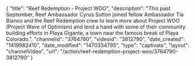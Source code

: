 {
    "title": "Reef Redemption - Project WOO",
    "description": "This past September, Reef Ambassador Cyrus Sutton joined fellow Ambassador Tia Blanco and the Reef Redemption crew to learn more about Project WOO (Project Wave of Optimism) and lend a hand with some of their community building efforts in Playa Gigante, a town near the famous break of Playa Colorado.",
    "channelid": "3764790",
    "videoid": "3812790",
    "date_created": "1419982410",
    "date_modified": "1470334795",
    "type": "captivate",
    "layout": "channelVideo",
    "url": "\/action\/reef-redemption-project-woo\/3764790-3812790"
}